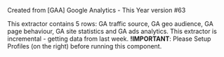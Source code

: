 Created from [GAA] Google Analytics - This Year version #63

This extractor contains 5 rows:
GA traffic source, GA geo audience, GA page behaviour, GA site statistics and GA ads analytics.
This extractor is incremental - getting data from last week.
**!IMPORTANT**: Please Setup Profiles (on the right) before running this component.
